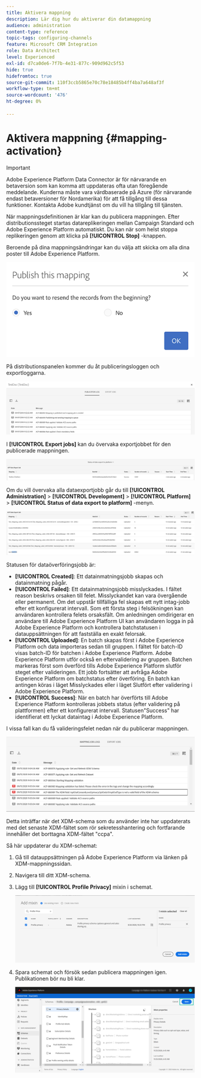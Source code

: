 ```yaml
---
title: Aktivera mappning
description: Lär dig hur du aktiverar din datamappning
audience: administration
content-type: reference
topic-tags: configuring-channels
feature: Microsoft CRM Integration
role: Data Architect
level: Experienced
exl-id: d7ca0de6-7f7b-4e31-877c-909d962c5f53
hide: true
hidefromtoc: true
source-git-commit: 110f3ccb5865e70c78e18485b4ff4ba7a648af3f
workflow-type: tm+mt
source-wordcount: '476'
ht-degree: 0%

---
```


# Aktivera mappning {#mapping-activation}

>[!IMPORTANT]
>
>Adobe Experience Platform Data Connector är för närvarande en betaversion som kan komma att uppdateras ofta utan föregående meddelande. Kunderna måste vara värdbaserade på Azure (för närvarande endast betaversioner för Nordamerika) för att få tillgång till dessa funktioner. Kontakta Adobe kundtjänst om du vill ha tillgång till tjänsten.

När mappningsdefinitionen är klar kan du publicera mappningen. Efter distributionssteget startas datareplikeringen mellan Campaign Standard och Adobe Experience Platform automatiskt. Du kan när som helst stoppa replikeringen genom att klicka på **[!UICONTROL Stop]** -knappen.

Beroende på dina mappningsändringar kan du välja att skicka om alla dina poster till Adobe Experience Platform.

![](assets/aep_publishmapping.png)

På distributionspanelen kommer du åt publiceringsloggen och exportloggarna.

![](assets/aep_publog.png)

I **[!UICONTROL Export jobs]** kan du övervaka exportjobbet för den publicerade mappningen.

![](assets/aep_jobstatus.png)

Om du vill övervaka alla dataexportjobb går du till **[!UICONTROL Administration]** > **[!UICONTROL Development]** > **[!UICONTROL Platform]** > **[!UICONTROL Status of data export to platform]** -menyn.

![](assets/aep_statusmapping.png)

Statusen för dataöverföringsjobb är:

* **[!UICONTROL Created]**: Ett datainmatningsjobb skapas och datainmatning pågår.
* **[!UICONTROL Failed]**: Ett datainmatningsjobb misslyckades. I fältet reason beskrivs orsaken till felet. Misslyckandet kan vara övergående eller permanent. Om det uppstår tillfälliga fel skapas ett nytt intag-jobb efter ett konfigurerat intervall. Som ett första steg i felsökningen kan användaren kontrollera felets orsaksfält. Om anledningen omdirigerar en användare till Adobe Experience Platform UI kan användaren logga in på Adobe Experience Platform och kontrollera batchstatusen i datauppsättningen för att fastställa en exakt felorsak.
* **[!UICONTROL Uploaded]**: En batch skapas först i Adobe Experience Platform och data importeras sedan till gruppen. I fältet för batch-ID visas batch-ID för batchen i Adobe Experience Platform. Adobe Experience Platform utför också en eftervalidering av gruppen. Batchen markeras först som överförd tills Adobe Experience Platform slutför steget efter valideringen. Ett jobb fortsätter att avfråga Adobe Experience Platform om batchstatus efter överföring. En batch kan antingen köras i läget Misslyckades eller i läget Slutfört efter validering i Adobe Experience Platform.
* **[!UICONTROL Success]**: När en batch har överförts till Adobe Experience Platform kontrolleras jobbets status (efter validering på plattformen) efter ett konfigurerat intervall. Statusen&quot;Success&quot; har identifierat ett lyckat dataintag i Adobe Experience Platform.

I vissa fall kan du få valideringsfelet nedan när du publicerar mappningen.

![](assets/aep_datamapping_ccpa.png)

Detta inträffar när det XDM-schema som du använder inte har uppdaterats med det senaste XDM-fältet som rör sekretesshantering och fortfarande innehåller det borttagna XDM-fältet &quot;ccpa&quot;.

Så här uppdaterar du XDM-schemat:

1. Gå till datauppsättningen på Adobe Experience Platform via länken på XDM-mappningssidan.

1. Navigera till ditt XDM-schema.

1. Lägg till **[!UICONTROL Profile Privacy]** mixin i schemat.

   ![](assets/aep_datamapping_privacyfield.png)

1. Spara schemat och försök sedan publicera mappningen igen. Publikationen bör nu bli klar.

   ![](assets/aep_save_mapping.png)
